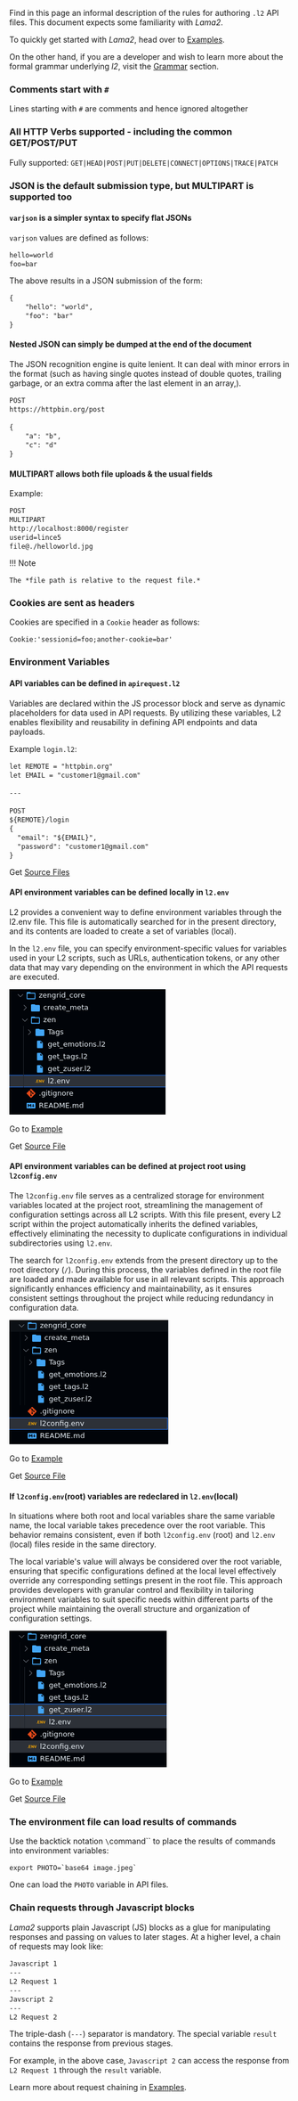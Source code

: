 Find in this page an informal description of
the rules for authoring `.l2` API files. This
document expects some familiarity with *Lama2*.

To quickly get started with *Lama2*, head over
to [Examples](../tutorials/examples.md).

On the
other hand, if you are a developer and wish to
learn more about the formal grammar underlying
*l2*, visit the [Grammar](../reference/grammar.md)
section.

### Comments start with `#`

Lines starting with `#` are comments and hence ignored altogether

### All HTTP Verbs supported - including the common GET/POST/PUT

Fully supported: `GET|HEAD|POST|PUT|DELETE|CONNECT|OPTIONS|TRACE|PATCH`

### JSON is the default submission type, but MULTIPART is supported too

#### `varjson` is a simpler syntax to specify flat JSONs

`varjson` values are defined as follows:

```
hello=world
foo=bar
```

The above results in a JSON submission of the form:

```
{
	"hello": "world",
	"foo": "bar"
}
```

#### Nested JSON can simply be dumped at the end of the document

The JSON recognition engine is quite lenient. It can deal with
minor errors in the format (such as having single quotes instead
of double quotes, trailing garbage, or an extra comma after the
last element in an array,).

```
POST
https://httpbin.org/post

{
    "a": "b",
    "c": "d"
}
```

#### MULTIPART allows both file uploads & the usual fields

Example:

```
POST
MULTIPART
http://localhost:8000/register
userid=lince5
file@./helloworld.jpg
```

!!! Note

    The *file path is relative to the request file.*

### Cookies are sent as headers

Cookies are specified in a `Cookie` header as follows:

```
Cookie:'sessionid=foo;another-cookie=bar'
```


### Environment Variables

#### API variables can be defined in `apirequest.l2`
Variables are declared within the JS processor block and serve as dynamic placeholders for data used in API requests. 
By utilizing these variables, L2 enables flexibility and reusability in defining API endpoints and data payloads.

Example `login.l2`:

```
let REMOTE = "httpbin.org"
let EMAIL = "customer1@gmail.com"

---

POST
${REMOTE}/login
{
  "email": "${EMAIL}",
  "password": "customer1@gmail.com"
}
```

Get [Source Files](https://github.com/HexmosTech/Lama2/tree/main/examples/0021_varjson_variable/0021_varjson_variable.l2)


#### API environment variables can be defined locally in `l2.env`
L2 provides a convenient way to define environment variables through the l2.env file. 
This file is automatically searched for in the present directory, 
and its contents are loaded to create a set of variables (local).

In the `l2.env` file, you can specify environment-specific values for variables used in your L2 scripts, such as URLs, authentication tokens, or any other data that may vary depending on the environment in which the API requests are executed.

![l2.env at API level](../tutorials/l2env.png)

Go to [Example](../tutorials/examples.md#case-1-l2env-adjacent-to-an-api-file)

Get [Source File](https://github.com/HexmosTech/Lama2/tree/main/examples/0023_l2env_declare)


#### API environment variables can be defined at project root using `l2config.env`
The `l2config.env` file serves as a centralized storage for environment variables located at the project root, streamlining the management of configuration settings across all L2 scripts. With this file present, every L2 script within the project automatically inherits the defined variables, effectively eliminating the necessity to duplicate configurations in individual subdirectories using `l2.env`.

The search for `l2config.env` extends from the present directory up to the root directory (`/`). During this process, the variables defined in the root file are loaded and made available for use in all relevant scripts. This approach significantly enhances efficiency and maintainability, as it ensures consistent settings throughout the project while reducing redundancy in configuration data.

![l2config.env at Project root level](../tutorials/l2configAtRoot.png)

Go to [Example](../tutorials/examples.md#case-2-root-variables)

Get [Source File](https://github.com/HexmosTech/Lama2/tree/main/examples/0022_l2config_declare)


#### If `l2config.env`(root) variables are redeclared in `l2.env`(local)
In situations where both root and local variables share the same variable name, the local variable takes precedence over the root variable. This behavior remains consistent, even if both `l2config.env` (root) and `l2.env` (local) files reside in the same directory. 

The local variable's value will always be considered over the root variable, ensuring that specific configurations defined at the local level effectively override any corresponding settings present in the root file. This approach provides developers with granular control and flexibility in tailoring environment variables to suit specific needs within different parts of the project while maintaining the overall structure and organization of configuration settings.

![l2config.env at Project root level](../tutorials/l2envOverideL2config.png)

Go to [Example](../tutorials/examples.md#case-3-override-root-variable-with-local-variable)

Get [Source File](https://github.com/HexmosTech/Lama2/tree/main/examples/0020_override_project_root_local)


### The environment file can load results of commands

Use the backtick notation `\`command\`` to place the results of
commands into environment variables:

```
export PHOTO=`base64 image.jpeg`
```

One can load the `PHOTO` variable in API files.


### Chain requests through Javascript blocks

*Lama2* supports plain Javascript (JS) blocks
as a glue for manipulating responses and passing on
values to later stages. At a higher
level, a chain of requests may look like:

```
Javascript 1
---
L2 Request 1
---
Javscript 2
---
L2 Request 2
```

The triple-dash (`---`) separator is mandatory. The special
variable `result` contains the response from previous stages.

For example, in the above case, `Javascript 2` can access the response from `L2 Request 1` through the `result` variable.

Learn more about request chaining in [Examples](../tutorials/examples.md#chain-requests-using-javascript).
